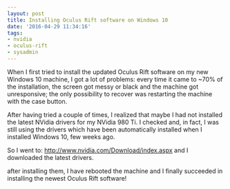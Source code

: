 ```yaml
---
layout: post
title: Installing Oculus Rift software on Windows 10
date: '2016-04-29 11:34:16'
tags:
- nvidia
- oculus-rift
- sysadmin
---
```


When I first tried to install the updated Oculus Rift software on my new Windows 10 machine, I got a lot of problems: every time it came to ~70% of the installation, the screen got messy or black and the machine got unresponsive; the only possibility to recover was restarting the machine with the case button.

After having tried a couple of times, I realized that maybe I had not installed the latest NVidia drivers for my NVidia 980 Ti. I checked and, in fact, I was still using the drivers which have been automatically installed when I installed Windows 10, few weeks ago.

So I went to: http://www.nvidia.com/Download/index.aspx
and I downloaded the latest drivers.

after installing them, I have rebooted the machine and I finally succeeded in installing the newest Oculus Rift software!

